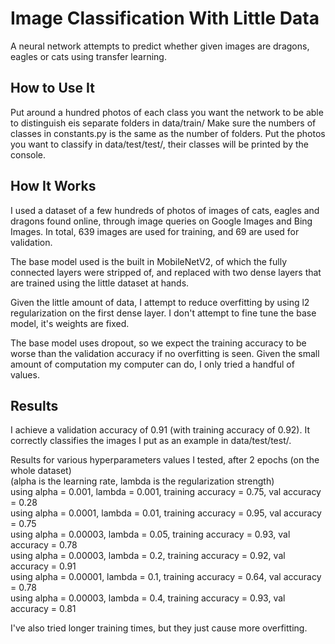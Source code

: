 # Image Classification With Little Data

A neural network attempts to predict whether given images are dragons, eagles or cats using transfer learning.

## How to Use It

Put around a hundred photos of each class you want the network to be able to distinguish eis separate folders in data/train/
Make sure the numbers of classes in constants.py is the same as the number of folders.
Put the photos you want to classify in data/test/test/, their classes will be printed by the console.

## How It Works

I used a dataset of a few hundreds of photos of images of cats, eagles and dragons found online, through image queries on Google Images and Bing Images. In total, 639 images are used for training, and 69 are used for validation.

The base model used is the built in MobileNetV2, of which the fully connected layers were stripped of, and replaced with two dense layers that are trained using the little dataset at hands.

Given the little amount of data, I attempt to reduce overfitting by using l2 regularization on the first dense layer. I don't attempt to fine tune the base model, it's weights are fixed.

The base model uses dropout, so we expect the training accuracy to be worse than the validation accuracy if no overfitting is seen. Given the small amount of computation my computer can do, I only tried a handful of values.

## Results

I achieve a validation accuracy of 0.91 (with training accuracy of 0.92). It correctly classifies the images I put as an example in data/test/test/.

Results for various hyperparameters values I tested, after 2 epochs (on the whole dataset)\
(alpha is the learning rate, lambda is the regularization strength)\
using alpha = 0.001,   lambda = 0.001, training accuracy = 0.75, val accuracy = 0.28\
using alpha = 0.0001,  lambda = 0.01,  training accuracy = 0.95, val accuracy = 0.75\
using alpha = 0.00003, lambda = 0.05,  training accuracy = 0.93, val accuracy = 0.78\
using alpha = 0.00003, lambda = 0.2,   training accuracy = 0.92, val accuracy = 0.91\
using alpha = 0.00001, lambda = 0.1,   training accuracy = 0.64, val accuracy = 0.78\
using alpha = 0.00003, lambda = 0.4,   training accuracy = 0.93, val accuracy = 0.81

I've also tried longer training times, but they just cause more overfitting.

